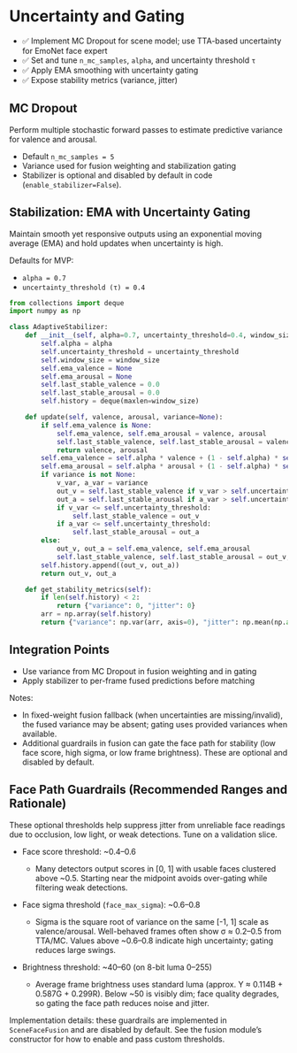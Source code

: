 # Uncertainty and Gating

- ✅ Implement MC Dropout for scene model; use TTA-based uncertainty for EmoNet face expert
- ✅ Set and tune `n_mc_samples`, `alpha`, and uncertainty threshold `τ`
- ✅ Apply EMA smoothing with uncertainty gating
- ✅ Expose stability metrics (variance, jitter)

## MC Dropout
Perform multiple stochastic forward passes to estimate predictive variance for valence and arousal.

- Default `n_mc_samples = 5`
- Variance used for fusion weighting and stabilization gating
 - Stabilizer is optional and disabled by default in code
   (`enable_stabilizer=False`).

## Stabilization: EMA with Uncertainty Gating
Maintain smooth yet responsive outputs using an exponential moving average (EMA) and hold updates when uncertainty is high.

Defaults for MVP:
- `alpha = 0.7`
- `uncertainty_threshold (τ) = 0.4`

```python
from collections import deque
import numpy as np

class AdaptiveStabilizer:
    def __init__(self, alpha=0.7, uncertainty_threshold=0.4, window_size=60):
        self.alpha = alpha
        self.uncertainty_threshold = uncertainty_threshold
        self.window_size = window_size
        self.ema_valence = None
        self.ema_arousal = None
        self.last_stable_valence = 0.0
        self.last_stable_arousal = 0.0
        self.history = deque(maxlen=window_size)

    def update(self, valence, arousal, variance=None):
        if self.ema_valence is None:
            self.ema_valence, self.ema_arousal = valence, arousal
            self.last_stable_valence, self.last_stable_arousal = valence, arousal
            return valence, arousal
        self.ema_valence = self.alpha * valence + (1 - self.alpha) * self.ema_valence
        self.ema_arousal = self.alpha * arousal + (1 - self.alpha) * self.ema_arousal
        if variance is not None:
            v_var, a_var = variance
            out_v = self.last_stable_valence if v_var > self.uncertainty_threshold else self.ema_valence
            out_a = self.last_stable_arousal if a_var > self.uncertainty_threshold else self.ema_arousal
            if v_var <= self.uncertainty_threshold:
                self.last_stable_valence = out_v
            if a_var <= self.uncertainty_threshold:
                self.last_stable_arousal = out_a
        else:
            out_v, out_a = self.ema_valence, self.ema_arousal
            self.last_stable_valence, self.last_stable_arousal = out_v, out_a
        self.history.append((out_v, out_a))
        return out_v, out_a

    def get_stability_metrics(self):
        if len(self.history) < 2:
            return {"variance": 0, "jitter": 0}
        arr = np.array(self.history)
        return {"variance": np.var(arr, axis=0), "jitter": np.mean(np.abs(np.diff(arr, axis=0)), axis=0)}
```

## Integration Points
- Use variance from MC Dropout in fusion weighting and in gating
- Apply stabilizer to per-frame fused predictions before matching

Notes:
- In fixed-weight fusion fallback (when uncertainties are missing/invalid), the
  fused variance may be absent; gating uses provided variances when available.
- Additional guardrails in fusion can gate the face path for stability (low
  face score, high sigma, or low frame brightness). These are optional and
  disabled by default.

## Face Path Guardrails (Recommended Ranges and Rationale)

These optional thresholds help suppress jitter from unreliable face readings
due to occlusion, low light, or weak detections. Tune on a validation slice.

- Face score threshold: ~0.4–0.6
  - Many detectors output scores in [0, 1] with usable faces clustered above
    ~0.5. Starting near the midpoint avoids over-gating while filtering weak
    detections.

- Face sigma threshold (`face_max_sigma`): ~0.6–0.8
  - Sigma is the square root of variance on the same [-1, 1] scale as
    valence/arousal. Well-behaved frames often show σ ≈ 0.2–0.5 from TTA/MC.
    Values above ~0.6–0.8 indicate high uncertainty; gating reduces large swings.

- Brightness threshold: ~40–60 (on 8-bit luma 0–255)
  - Average frame brightness uses standard luma (approx. Y ≈ 0.114B + 0.587G +
    0.299R). Below ~50 is visibly dim; face quality degrades, so gating the face
    path reduces noise and jitter.

Implementation details: these guardrails are implemented in `SceneFaceFusion`
and are disabled by default. See the fusion module’s constructor for how to
enable and pass custom thresholds.
